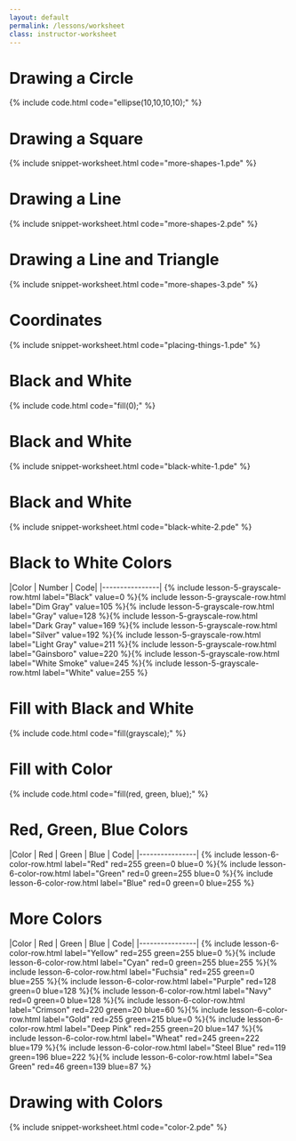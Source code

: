```yaml
---
layout: default
permalink: /lessons/worksheet
class: instructor-worksheet
---
```



# Drawing a Circle
{% include code.html code="ellipse(10,10,10,10);" %}
# Drawing a Square
{% include snippet-worksheet.html code="more-shapes-1.pde" %}
# Drawing a Line
{% include snippet-worksheet.html code="more-shapes-2.pde" %}
# Drawing a Line and Triangle
{% include snippet-worksheet.html code="more-shapes-3.pde" %}
# Coordinates
{% include snippet-worksheet.html code="placing-things-1.pde" %}
# Black and White
{% include code.html code="fill(0);" %}
# Black and White
{% include snippet-worksheet.html code="black-white-1.pde" %}
# Black and White
{% include snippet-worksheet.html code="black-white-2.pde" %}


# Black to White Colors

|Color | Number | Code|
|----------------|
{% include lesson-5-grayscale-row.html label="Black" value=0 %}{% include lesson-5-grayscale-row.html label="Dim Gray" value=105 %}{% include lesson-5-grayscale-row.html label="Gray" value=128 %}{% include lesson-5-grayscale-row.html label="Dark Gray" value=169 %}{% include lesson-5-grayscale-row.html label="Silver" value=192 %}{% include lesson-5-grayscale-row.html label="Light Gray" value=211 %}{% include lesson-5-grayscale-row.html label="Gainsboro" value=220 %}{% include lesson-5-grayscale-row.html label="White Smoke" value=245 %}{% include lesson-5-grayscale-row.html label="White" value=255 %}


# Fill with Black and White
{% include code.html code="fill(grayscale);" %}

# Fill with Color
{% include code.html code="fill(red, green, blue);" %}

# Red, Green, Blue Colors

|Color | Red | Green | Blue | Code|
|----------------|
{% include lesson-6-color-row.html label="Red" red=255 green=0 blue=0 %}{% include lesson-6-color-row.html label="Green" red=0 green=255 blue=0 %}{% include lesson-6-color-row.html label="Blue" red=0 green=0 blue=255 %}

# More Colors

|Color | Red | Green | Blue | Code|
|----------------|
{% include lesson-6-color-row.html label="Yellow" red=255 green=255 blue=0 %}{% include lesson-6-color-row.html label="Cyan" red=0 green=255 blue=255 %}{% include lesson-6-color-row.html label="Fuchsia" red=255 green=0 blue=255 %}{% include lesson-6-color-row.html label="Purple" red=128 green=0 blue=128 %}{% include lesson-6-color-row.html label="Navy" red=0 green=0 blue=128 %}{% include lesson-6-color-row.html label="Crimson" red=220 green=20 blue=60 %}{% include lesson-6-color-row.html label="Gold" red=255 green=215 blue=0 %}{% include lesson-6-color-row.html label="Deep Pink" red=255 green=20 blue=147 %}{% include lesson-6-color-row.html label="Wheat" red=245 green=222 blue=179 %}{% include lesson-6-color-row.html label="Steel Blue" red=119 green=196 blue=222 %}{% include lesson-6-color-row.html label="Sea Green" red=46 green=139 blue=87 %}


# Drawing with Colors
{% include snippet-worksheet.html code="color-2.pde" %}
